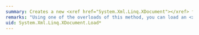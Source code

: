 ```yaml
---
summary: Creates a new <xref href="System.Xml.Linq.XDocument"></xref> from a file specified by a URI, from an <xref href="System.IO.TextReader"></xref>, or from an <xref href="System.Xml.XmlReader"></xref>.
remarks: "Using one of the overloads of this method, you can load an <xref:System.Xml.Linq.XDocument> from a file, a <xref:System.IO.TextReader>, or an <xref:System.Xml.XmlReader>.  \n  \n To create an <xref:System.Xml.Linq.XDocument> from a string that contains XML, use <xref:System.Xml.Linq.XDocument.Parse%2A>."
uid: System.Xml.Linq.XDocument.Load*
---
```

